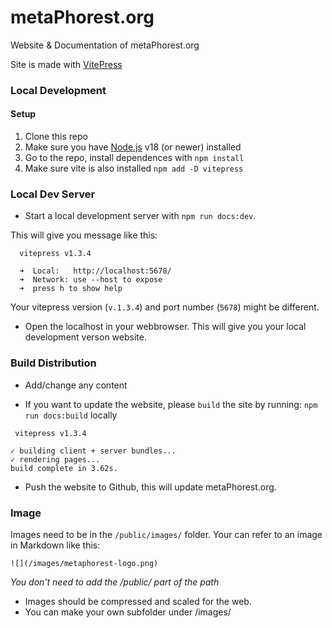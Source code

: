 # metaPhorest.org

Website &amp; Documentation of metaPhorest.org

Site is made with [VitePress](https://vitepress.dev)

### Local Development

#### Setup

1. Clone this repo
2. Make sure you have [Node.js](https://nodejs.org/) v18 (or newer) installed
3. Go to the repo, install dependences with `npm install`
4. Make sure vite is also installed `npm add -D vitepress`

### Local Dev Server

- Start a local development server with `npm run docs:dev`.

This will give you message like this:
```
  vitepress v1.3.4

  ➜  Local:   http://localhost:5678/
  ➜  Network: use --host to expose
  ➜  press h to show help
```
Your vitepress version (`v.1.3.4`) and port number (`5678`) might be different.

- Open the localhost in your webbrowser. This will give you your local development verson website.


### Build Distribution

- Add/change any content

- If you want to update the website, please `build` the site by running: `npm run docs:build` locally

```
 vitepress v1.3.4

✓ building client + server bundles...
✓ rendering pages...
build complete in 3.62s.
```

- Push the website to Github, this will update metaPhorest.org.


### Image

Images need to be in the `/public/images/` folder. Your can refer to an image in Markdown like this:
```
![](/images/metaphorest-logo.png)
```
_You don't need to add the /public/ part of the path_

- Images should be compressed and scaled for the web. 
- You can make your own subfolder under /images/